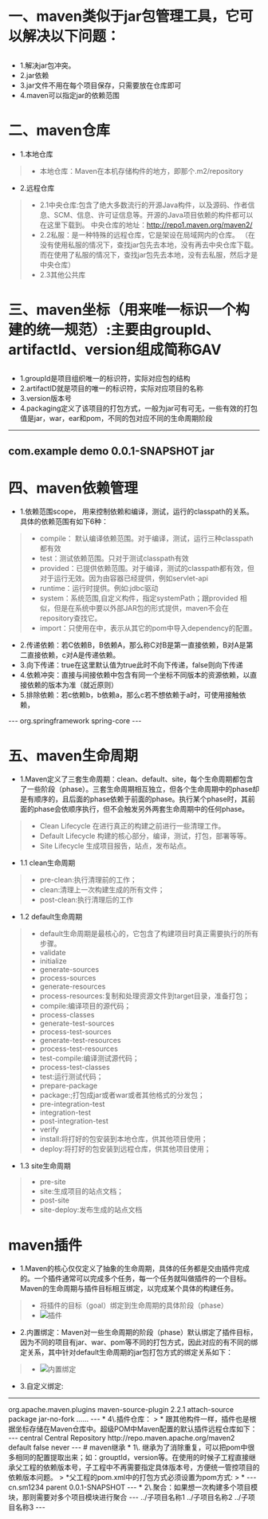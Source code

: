 # 一、maven类似于jar包管理工具，它可以解决以下问题：
##
* 1\.解决jar包冲突。
* 2\.jar依赖
* 3\.jar文件不用在每个项目保存，只需要放在仓库即可
* 4\.maven可以指定jar的依赖范围
# 二、maven仓库
* 1\.本地仓库
> * 本地仓库：Maven在本机存储构件的地方，即那个.m2/repository
* 2\.远程仓库
> * 2.1中央仓库:包含了绝大多数流行的开源Java构件，以及源码、作者信息、SCM、信息、许可证信息等。开源的Java项目依赖的构件都可以在这里下载到。
中央仓库的地址：http://repo1.maven.org/maven2/
> * 2.2私服：是一种特殊的远程仓库，它是架设在局域网内的仓库。
 （在没有使用私服的情况下，查找jar包先去本地，没有再去中央仓库下载。
   而在使用了私服的情况下，查找jar包先去本地，没有去私服，然后才是中央仓库）
>* 2.3其他公共库
# 三、maven坐标（用来唯一标识一个构建的统一规范）:主要由groupId、artifactId、version组成简称GAV
##
* 1\.groupId是项目组织唯一的标识符，实际对应包的结构
* 2\.artifactID就是项目的唯一的标识符，实际对应项目的名称
* 3\.version版本号
* 4\.packaging定义了该项目的打包方式，一般为jar可有可无，一些有效的打包值是jar，war，ear和pom，不同的包对应不同的生命周期阶段
---
 <groupId>com.example</groupId>
 <artifactId>demo</artifactId>
 <version>0.0.1-SNAPSHOT</version>
 <packaging>jar</packaging>
---

# 四、maven依赖管理
* 1\.依赖范围scope， 用来控制依赖和编译，测试，运行的classpath的关系。具体的依赖范围有如下6种：
> * compile： 默认编译依赖范围。对于编译，测试，运行三种classpath都有效
> * test：测试依赖范围。只对于测试classpath有效
> * provided：已提供依赖范围。对于编译，测试的classpath都有效，但对于运行无效。因为由容器已经提供，例如servlet-api
> * runtime：运行时提供。例如:jdbc驱动
> * system：系统范围,自定义构件，指定systemPath；跟provided 相似，但是在系统中要以外部JAR包的形式提供，maven不会在repository查找它。
> * import：只使用在<dependencyManagement>中，表示从其它的pom中导入dependency的配置。
* 2\.传递依赖：若C依赖B，B依赖A，那么称C对B是第一直接依赖，B对A是第二直接依赖，c对A是传递依赖。
* 3\.向下传递：<optional>true</optional>在这里默认值为true此时不向下传递，false则向下传递
* 4\.依赖冲突：直接与间接依赖中包含有同一个坐标不同版本的资源依赖，以直接依赖的版本为准（就近原则）
* 5\.排除依赖：若c依赖b，b依赖a，那么c若不想依赖于a时，可使用<exclusions>接触依赖，
 <exclusions>
<!-- 排除spring-core的传递依赖 -->
---
<exclusion>
<groupId>org.springframework</groupId>
<artifactId>spring-core</artifactId>
</exclusion>
</exclusions>
---
	
# 五、maven生命周期
* 1\.Maven定义了三套生命周期：clean、default、site，每个生命周期都包含了一些阶段（phase）。三套生命周期相互独立，但各个生命周期中的phase却是有顺序的，且后面的phase依赖于前面的phase。执行某个phase时，其前面的phase会依顺序执行，但不会触发另外两套生命周期中的任何phase。
> * Clean Lifecycle 在进行真正的构建之前进行一些清理工作。 
> * Default Lifecycle 构建的核心部分，编译，测试，打包，部署等等。 
> * Site Lifecycle 生成项目报告，站点，发布站点。 
* 1.1 clean生命周期
> * pre-clean:执行清理前的工作；
> * clean:清理上一次构建生成的所有文件；
> * post-clean:执行清理后的工作
* 1.2 default生命周期
> * default生命周期是最核心的，它包含了构建项目时真正需要执行的所有步骤。
> * validate
> * initialize
> * generate-sources
> * process-sources
> * generate-resources
> * process-resources:复制和处理资源文件到target目录，准备打包；
> * compile:编译项目的源代码；
> * process-classes
> * generate-test-sources
> * process-test-sources
> * generate-test-resources
> * process-test-resources
> * test-compile:编译测试源代码；
> * process-test-classes
> * test:运行测试代码；
> * prepare-package
> * package:;打包成jar或者war或者其他格式的分发包；
> * pre-integration-test
> * integration-test
> * post-integration-test
> * verify
> * install:将打好的包安装到本地仓库，供其他项目使用；
> * deploy:将打好的包安装到远程仓库，供其他项目使用；
* 1.3 site生命周期
> * pre-site
> * site:生成项目的站点文档；
> * post-site
> * site-deploy:发布生成的站点文档
# maven插件
* 1\.Maven的核心仅仅定义了抽象的生命周期，具体的任务都是交由插件完成的。一个插件通常可以完成多个任务，每一个任务就叫做插件的一个目标。Maven的生命周期与插件目标相互绑定，以完成某个具体的构建任务。
> * 将插件的目标（goal）绑定到生命周期的具体阶段（phase）
> * ![插件](https://images0.cnblogs.com/i/293735/201407/012039514021164.png)
* 2\.内置绑定：Maven对一些生命周期的阶段（phase）默认绑定了插件目标，因为不同的项目有jar、war、pom等不同的打包方式，因此对应的有不同的绑定关系，其中针对default生命周期的jar包打包方式的绑定关系如下：
> * ![内置绑定](https://images0.cnblogs.com/i/293735/201407/012040407939185.png)
* 3\.自定义绑定:
---
<build>
    <plugins>
        <plugin>
            <groupId>org.apache.maven.plugins</groupId>
            <artifactId>maven-source-plugin</artifactId>
            <version>2.2.1</version>
            <executions>
                <execution>
                    <id>attach-source</id>
                    <phase>package</phase><!-- 要绑定到的生命周期的阶段 -->
                    <goals>
                        <goal>jar-no-fork</goal><!-- 要绑定的插件的目标 -->
                    </goals>
                </execution>
            </executions>
        </plugin>
    </plugins>
    ……
</build>
---
* 4\.插件仓库：
> * 跟其他构件一样，插件也是根据坐标存储在Maven仓库中。超级POM中Maven配置的默认插件远程仓库如下：
---
<pluginRepositories>
    <pluginRepository>
      <id>central</id>
      <name>Central Repository</name>
      <url>http://repo.maven.apache.org/maven2</url>
      <layout>default</layout>
      <snapshots>
        <enabled>false</enabled>
      </snapshots>
      <releases>
        <updatePolicy>never</updatePolicy>
      </releases>
    </pluginRepository>
</pluginRepositories>
---
# maven继承
* 1\. 继承为了消除重复，可以把pom中很多相同的配置提取出来；如：grouptId，version等。在使用的时候子工程直接继承父工程的依赖版本号，子工程中不再需要指定具体版本号，方便统一管控项目的依赖版本问题。
> *父工程的pom.xml中的打包方式必须设置为pom方式:
> *<!-- 父工程 -->
---
	<parent>
		<groupId>cn.sm1234</groupId>
		<artifactId>parent</artifactId>
		<version>0.0.1-SNAPSHOT</version>
	</parent>
---
* 2\.聚合：如果想一次构建多个项目模块，那则需要对多个项目模块进行聚合
---
<modules>
    <module>../子项目名称1</module>
    <module>../子项目名称2</module>
     <module>../子项目名称3</module>
</modules>
---
